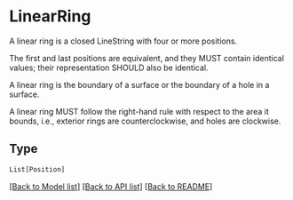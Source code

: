 # LinearRing

A linear ring is a closed LineString with four or more positions.

The first and last positions are equivalent, and they MUST contain
identical values; their representation SHOULD also be identical.

A linear ring is the boundary of a surface or the boundary of a hole in
a surface.

A linear ring MUST follow the right-hand rule with respect to the area
it bounds, i.e., exterior rings are counterclockwise, and holes are
clockwise.


## Type
```python
List[Position]
```


[[Back to Model list]](../../README.md#models-v1-link) [[Back to API list]](../../README.md#documentation-for-api-endpoints) [[Back to README]](../../README.md)
